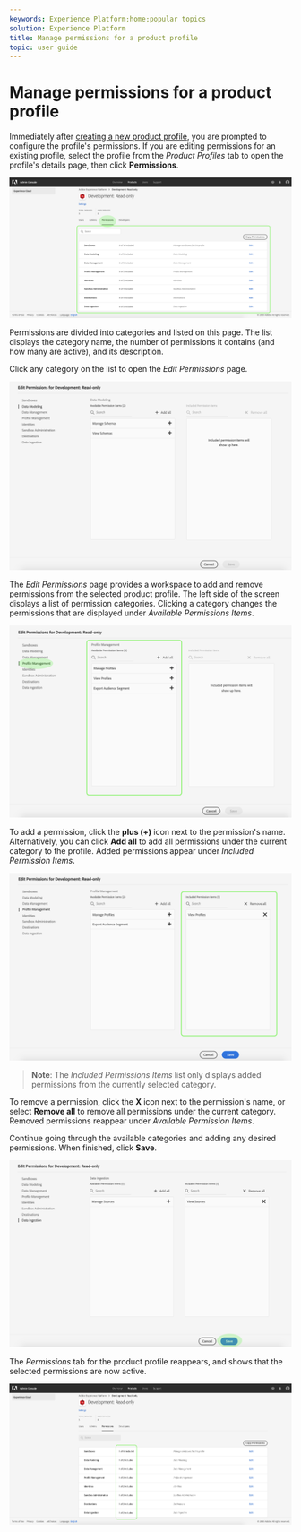 ```yaml
---
keywords: Experience Platform;home;popular topics
solution: Experience Platform
title: Manage permissions for a product profile
topic: user guide
---
```


# Manage permissions for a product profile

Immediately after [creating a new product profile](#create-a-new-product-profile), you are prompted to configure the profile's permissions. If you are editing permissions for an existing profile, select the profile from the *Product Profiles* tab to open the profile's details page, then click **Permissions**.

![profile-permissions](../images/profile-permissions.png)

Permissions are divided into categories and listed on this page. The list displays the category name, the number of permissions it contains (and how many are active), and its description.

Click any category on the list to open the *Edit Permissions* page.

![edit-permissions](../images/edit-permissions.png)

The *Edit Permissions* page provides a workspace to add and remove permissions from the selected product profile. The left side of the screen displays a list of permission categories. Clicking a category changes the permissions that are displayed under *Available Permissions Items*.

![change-permissions-category](../images/change-permissions-category.png)

To add a permission, click the **plus (+)** icon next to the permission's name. Alternatively, you can click **Add all** to add all permissions under the current category to the profile. Added permissions appear under *Included Permission Items*.

![add-permissions](../images/add-permissions.png)

> **Note**: The *Included Permissions Items* list only displays added permissions from the currently selected category.

To remove a permission, click the **X** icon next to the permission's name, or select **Remove all** to remove all permissions under the current category. Removed permissions reappear under *Available Permission Items*.

Continue going through the available categories and adding any desired permissions. When finished, click **Save**.

![permissions-finish](../images/permissions-finish.png)

The *Permissions* tab for the product profile reappears, and shows that the selected permissions are now active.

![added-permissions](../images/added-permissions.png)
